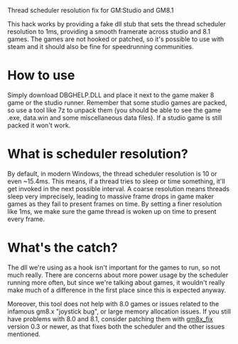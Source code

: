 Thread scheduler resolution fix for GM:Studio and GM8.1

This hack works by providing a fake dll stub that sets the thread scheduler resolution to 1ms, providing a smooth framerate across studio and 8.1 games. The games are not hooked or patched, so it's possible to use with steam and it should also be fine for speedrunning communities.

# How to use
Simply download DBGHELP.DLL and place it next to the game maker 8 game or the studio runner. Remember that some studio games are packed, so use a tool like 7z to unpack them (you should be able to see the game .exe, data.win and some miscellaneous data files). If a studio game is still packed it won't work.

# What is scheduler resolution?
By default, in modern Windows, the thread scheduler resolution is 10 or even ~15.4ms. This means, if a thread tries to sleep or time something, it'll get invoked in the next possible interval. A coarse resolution means threads sleep very imprecisely, leading to massive frame drops in game maker games as they fail to present frames on time. By setting a finer resolution like 1ms, we make sure the game thread is woken up on time to present every frame.

# What's the catch?
The dll we're using as a hook isn't important for the games to run, so not much really. There are concerns about more power usage by the scheduler running more often, but since we're talking about games, it wouldn't really make much of a difference in the first place since this is expected anyway.

Moreover, this tool does not help with 8.0 games or issues related to the infamous gm8.x "joystick bug", or large memory allocation issues. If you still have problems with 8.0 and 8.1, consider patching them with [gm8x_fix](https://github.com/skyfloogle/gm8x_fix) version 0.3 or newer, as that fixes both the scheduler and the other issues mentioned.
